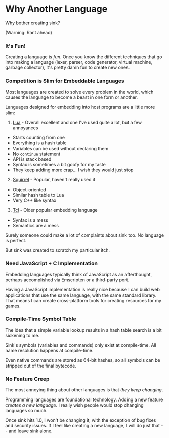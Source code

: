 
Why Another Language
====================

Why bother creating sink?

(Warning: Rant ahead)

### It's Fun!

Creating a language is *fun*.  Once you know the different techniques that go into making a
language (lexer, parser, code generator, virtual machine, garbage collector), it's pretty damn
fun to create new ones.

### Competition is Slim for Embeddable Languages

Most languages are created to solve every problem in the world, which causes the language to become
a beast in one form or another.

Languages designed for embedding into host programs are a little more slim:

1. [Lua](http://lua.org) - Overall excellent and one I've used quite a lot, but a few annoyances
  * Starts counting from one
  * Everything is a hash table
  * Variables can be used without declaring them
  * No `continue` statement
  * API is stack based
  * Syntax is sometimes a bit goofy for my taste
  * They keep adding more crap... I wish they would just stop
2. [Squirrel](http://squirrel-lang.org/) - Popular, haven't really used it
  * Object-oriented
  * Similar hash table to Lua
  * Very C++ like syntax
3. [Tcl](http://wiki.tcl.tk/) - Older popular embedding language
  * Syntax is a mess
  * Semantics are a mess

Surely someone could make a lot of complaints about sink too.  No language is perfect.

But sink was created to scratch my particular itch.

### Need JavaScript + C Implementation

Embedding languages typically think of JavaScript as an afterthought, perhaps accomplished via
Emscripten or a third-party port.

Having a JavaScript implementation is really nice because I can build web applications that use the
same language, with the same standard library.  That means I can create cross-platform tools for
creating resources for my games.

### Compile-Time Symbol Table

The idea that a simple variable lookup results in a hash table search is a bit sickening to me.

Sink's symbols (variables and commands) only exist at compile-time.  All name resolution happens at
compile-time.

Even native commands are stored as 64-bit hashes, so all symbols can be stripped out of the final
bytecode.

### No Feature Creep

The most annoying thing about other languages is that *they keep changing*.

Programming languages are foundational technology.  Adding a new feature *creates a new language*.
I really wish people would stop changing languages so much.

Once sink hits 1.0, I won't be changing it, with the exception of bug fixes and security issues.  If
I feel like creating a new language, I will do just that -- and leave sink alone.
